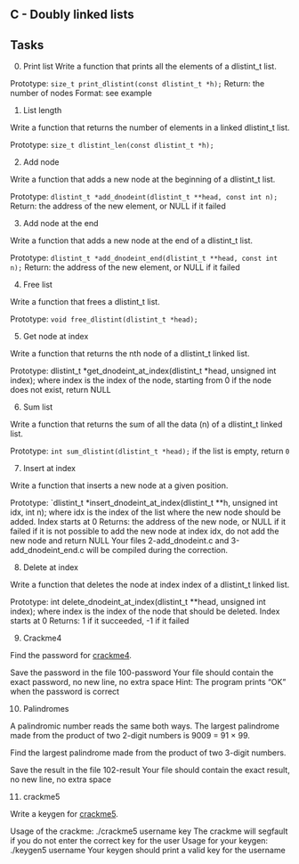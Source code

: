## C - Doubly linked lists

## Tasks


0. Print list
Write a function that prints all the elements of a dlistint_t list.

Prototype: `size_t print_dlistint(const dlistint_t *h);`
Return: the number of nodes
Format: see example

1. List length

Write a function that returns the number of elements in a linked dlistint_t list.

Prototype: `size_t dlistint_len(const dlistint_t *h);`

2. Add node

Write a function that adds a new node at the beginning of a dlistint_t list.

Prototype: `dlistint_t *add_dnodeint(dlistint_t **head, const int n);`
Return: the address of the new element, or NULL if it failed

3. Add node at the end

Write a function that adds a new node at the end of a dlistint_t list.

Prototype: `dlistint_t *add_dnodeint_end(dlistint_t **head, const int n);`
Return: the address of the new element, or NULL if it failed

4. Free list

Write a function that frees a dlistint_t list.

Prototype: `void free_dlistint(dlistint_t *head);`

5. Get node at index

Write a function that returns the nth node of a dlistint_t linked list.

Prototype: dlistint_t *get_dnodeint_at_index(dlistint_t *head, unsigned int index);
where index is the index of the node, starting from 0
if the node does not exist, return NULL

6. Sum list

Write a function that returns the sum of all the data (n) of a dlistint_t linked list.

Prototype: `int sum_dlistint(dlistint_t *head);`
if the list is empty, return `0`

7. Insert at index

Write a function that inserts a new node at a given position.

Prototype: `dlistint_t *insert_dnodeint_at_index(dlistint_t **h, unsigned int idx, int n);
where idx is the index of the list where the new node should be added. Index starts at 0
Returns: the address of the new node, or NULL if it failed
if it is not possible to add the new node at index idx, do not add the new node and return NULL
Your files 2-add_dnodeint.c and 3-add_dnodeint_end.c will be compiled during the correction.

8. Delete at index

Write a function that deletes the node at index index of a dlistint_t linked list.

Prototype: int delete_dnodeint_at_index(dlistint_t **head, unsigned int index);
where index is the index of the node that should be deleted. Index starts at 0
Returns: 1 if it succeeded, -1 if it failed

9. Crackme4

Find the password for [crackme4](https://github.com/holbertonschool/0x17.c).

Save the password in the file 100-password
Your file should contain the exact password, no new line, no extra space
Hint: The program prints “OK” when the password is correct

10. Palindromes

A palindromic number reads the same both ways. The largest palindrome made from the product of two 2-digit numbers is 9009 = 91 × 99.

Find the largest palindrome made from the product of two 3-digit numbers.

Save the result in the file 102-result
Your file should contain the exact result, no new line, no extra space


11. crackme5

Write a keygen for [crackme5](https://github.com/holbertonschool/0x17.c).

Usage of the crackme: ./crackme5 username key
The crackme will segfault if you do not enter the correct key for the user
Usage for your keygen: ./keygen5 username
Your keygen should print a valid key for the username





